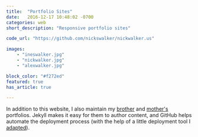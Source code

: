 ```yaml
---
title:  "Portfolio Sites"
date:   2016-12-17 10:48:02 -0700
categories: web
short_description: "Responsive portfolio sites"

code_url: "https://github.com/nickswalker/nickwalker.us"

images:
    - "ineswalker.jpg"
    - "nickwalker.jpg"
    - "alexwalker.jpg"

block_color: "#f272ed"
featured: true
has_article: true

---
```


In addition to this website, I also maintain my [brother](https://alexwalker.co) and [mother's](https://ineswalker.com) portfolios. Jekyll makes it easy for them to author content, and GitHub helps automate the deployment process (with the help of a little deployment tool I [adapted](https://github.com/nickswalker/simple-php-git-deploy)).